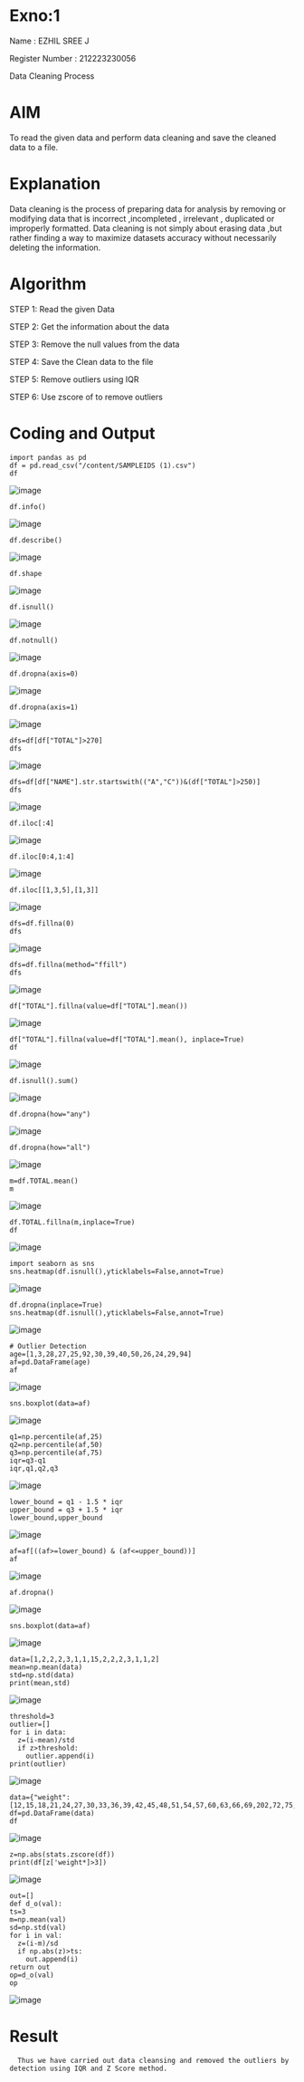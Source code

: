 # Exno:1
Name : EZHIL SREE  J

Register Number : 212223230056

Data Cleaning Process

# AIM
To read the given data and perform data cleaning and save the cleaned data to a file.

# Explanation
Data cleaning is the process of preparing data for analysis by removing or modifying data that is incorrect ,incompleted , irrelevant , duplicated or improperly formatted. Data cleaning is not simply about erasing data ,but rather finding a way to maximize datasets accuracy without necessarily deleting the information.

# Algorithm
STEP 1: Read the given Data

STEP 2: Get the information about the data

STEP 3: Remove the null values from the data

STEP 4: Save the Clean data to the file

STEP 5: Remove outliers using IQR

STEP 6: Use zscore of to remove outliers

# Coding and Output
```
import pandas as pd
df = pd.read_csv("/content/SAMPLEIDS (1).csv")
df
```
![image](https://github.com/user-attachments/assets/51339704-03d2-46c4-951e-5da234e027e6)
```
df.info()
```
![image](https://github.com/user-attachments/assets/c6a5bc5f-3f78-4f23-b792-3aec96c70a36)
```
df.describe()
```
![image](https://github.com/user-attachments/assets/cf0f86a5-a436-47c4-8bc1-f97e4b7d6ddc)
```
df.shape
```
![image](https://github.com/user-attachments/assets/98305c9b-8d62-4334-92e7-f0d90bec14af)
```
df.isnull()
```
![image](https://github.com/user-attachments/assets/771380fd-b9eb-4333-a10b-a1977056c261)
```
df.notnull()
```
![image](https://github.com/user-attachments/assets/4f5bd51a-31de-45d6-944f-8e3f415e9cfc)
```
df.dropna(axis=0)
```
![image](https://github.com/user-attachments/assets/73234c41-415a-4ba6-b910-cf0f0ff06478)
```
df.dropna(axis=1)
```
![image](https://github.com/user-attachments/assets/3fcb4f87-0a75-4188-a130-a112ef15b812)
```
dfs=df[df["TOTAL"]>270]
dfs
```
![image](https://github.com/user-attachments/assets/a945a282-b5b2-42e0-9e38-19b4d17ecff2)
```
dfs=df[df["NAME"].str.startswith(("A","C"))&(df["TOTAL"]>250)]
dfs
```
![image](https://github.com/user-attachments/assets/a1e055c2-84d8-4839-afe5-cc56d6262598)
```
df.iloc[:4]
```
![image](https://github.com/user-attachments/assets/99db946d-2dd1-4992-9645-8aedc8976f61)
```
df.iloc[0:4,1:4]
```
![image](https://github.com/user-attachments/assets/f095507c-7951-4455-be66-9b4014069e21)
```
df.iloc[[1,3,5],[1,3]]
```
![image](https://github.com/user-attachments/assets/5dfccb61-af66-47f6-8d66-60a416671a62)
```
dfs=df.fillna(0)
dfs
```
![image](https://github.com/user-attachments/assets/c34470ea-48b9-4afb-9483-5ec3ae19eaa3)
```
dfs=df.fillna(method="ffill")
dfs
```
![image](https://github.com/user-attachments/assets/9df2e0d0-79a4-4e03-a118-05664649a193)
```
df["TOTAL"].fillna(value=df["TOTAL"].mean())
```
![image](https://github.com/user-attachments/assets/26abdece-becb-4292-905a-ead79de309cf)
```
df["TOTAL"].fillna(value=df["TOTAL"].mean(), inplace=True)
df
```
![image](https://github.com/user-attachments/assets/2b561a0e-17ac-4d37-8938-d182acc21485)
```
df.isnull().sum()
```
![image](https://github.com/user-attachments/assets/0053c352-60f1-4976-b7f0-c764262c90a3)
```
df.dropna(how="any")
```
![image](https://github.com/user-attachments/assets/9b1f7e70-c7c0-49b0-aa98-95fa6204865c)
```
df.dropna(how="all")
```
![image](https://github.com/user-attachments/assets/4ba1ab9d-b29f-446f-8c88-50df31a28dfe)
```
m=df.TOTAL.mean()
m
```
![image](https://github.com/user-attachments/assets/ce3bc547-4125-4d7f-a46b-292872706dd5)
```
df.TOTAL.fillna(m,inplace=True)
df
```
![image](https://github.com/user-attachments/assets/4224f155-7c1c-4abe-9b30-a804634eabce)
```
import seaborn as sns
sns.heatmap(df.isnull(),yticklabels=False,annot=True)
```
![image](https://github.com/user-attachments/assets/9cb9944d-703b-4173-af01-23a666903d90)

```
df.dropna(inplace=True)
sns.heatmap(df.isnull(),yticklabels=False,annot=True)
```
![image](https://github.com/user-attachments/assets/08c82150-0518-4fbc-a766-479038f1cc49)
```
# Outlier Detection
age=[1,3,28,27,25,92,30,39,40,50,26,24,29,94]
af=pd.DataFrame(age)
af
```
![image](https://github.com/user-attachments/assets/7be44148-a45d-48b4-9578-336b423912ed)
```
sns.boxplot(data=af)
```
![image](https://github.com/user-attachments/assets/e4e5ae3c-0930-46b0-954b-27f373226c99)
```
q1=np.percentile(af,25)
q2=np.percentile(af,50)
q3=np.percentile(af,75)
iqr=q3-q1
iqr,q1,q2,q3
```
![image](https://github.com/user-attachments/assets/cd53b544-76d5-45ca-b6fa-eb3a8cd11842)
```
lower_bound = q1 - 1.5 * iqr
upper_bound = q3 + 1.5 * iqr
lower_bound,upper_bound
```
![image](https://github.com/user-attachments/assets/e866bfd8-629a-44f9-8cc6-c9ed430adb84)
```
af=af[((af>=lower_bound) & (af<=upper_bound))]
af
```
![image](https://github.com/user-attachments/assets/eff00459-0333-4017-97cb-f9dc1a97a690)
```
af.dropna()
```
![image](https://github.com/user-attachments/assets/f97448e5-5e27-4805-81e8-a8df63f2a018)
```
sns.boxplot(data=af)
```
![image](https://github.com/user-attachments/assets/f36bb5c7-fe54-4c82-898f-10d5d6cb88ac)
```
data=[1,2,2,2,3,1,1,15,2,2,2,3,1,1,2]
mean=np.mean(data)
std=np.std(data)
print(mean,std)
```
![image](https://github.com/user-attachments/assets/e79818d0-5af2-4d70-8fdd-9d62cb8ff5a8)
```
threshold=3
outlier=[]
for i in data:
  z=(i-mean)/std
  if z>threshold:
    outlier.append(i)
print(outlier)
```
![image](https://github.com/user-attachments/assets/261091ea-9deb-4f24-8c2b-7085efc014a3)
```
data={"weight":[12,15,18,21,24,27,30,33,36,39,42,45,48,51,54,57,60,63,66,69,202,72,75,78,81,84,232,87,90,93,96,99,258]}
df=pd.DataFrame(data)
df
```
![image](https://github.com/user-attachments/assets/c81cf10c-ad91-4ded-8fe5-a0f7b9ee528e)
```
z=np.abs(stats.zscore(df)) 
print(df[z['weight*]>3])
```
![image](https://github.com/user-attachments/assets/67e64dc7-b570-4fe8-8cd5-3dad8a50502c)
```
out=[] 
def d_o(val): 
ts=3 
m=np.mean(val) 
sd=np.std(val) 
for i in val: 
  z=(i-m)/sd 
  if np.abs(z)>ts:
    out.append(i) 
return out
op=d_o(val)
op
```
![image](https://github.com/user-attachments/assets/e01c3bad-8979-4090-a528-a1cf41a6eb2f)


# Result
      Thus we have carried out data cleansing and removed the outliers by detection using IQR and Z Score method.
